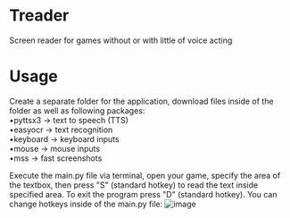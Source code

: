 # Treader
Screen reader for games without  or with little of voice acting

# Usage
Create a separate folder for the application, download files inside of the folder as well as following packages:  
•pyttsx3 -> text to speech (TTS)  
•easyocr -> text recognition  
•keyboard -> keyboard inputs  
•mouse -> mouse inputs  
•mss -> fast screenshots  

Execute the main.py file via terminal, open your game, specify the area of the textbox, then press "S" (standard hotkey) to read the text inside specified area. To exit the program press "D" (standard hotkey). You can change hotkeys inside of the main.py file:
![image](https://github.com/user-attachments/assets/67a4226c-eba0-420e-9b86-4d3a3cbe84ac)
